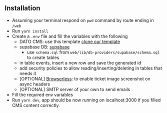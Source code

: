 ## Installation

- Assuming your terminal respond on `pwd` command by route ending in `/web`
- Run `yarn install`
- Create a `.env` file and fill the variables with the following
  - DATO CMS: use this template [clone our template](https://dashboard.datocms.com/clone?projectId=105198&name=React%20Cairo%20Template)
  - supabase DB: [supabase](https://supabase.com/docs)
    - use `schema.sql` from `web/lib/db-providers/supabase/schema.sql` to create tables
  - in table events, insert a new row and save the generated id
  - add security policies to allow reading/inserting/deleting in tables that needs it
  - [OPTIONAL] [Browserless](https://www.browserless.io/): to enable ticket image screenshot on async headers
  - [OPTIONAL] SMTP server of your own to send emails
- Fill the required env variables
- Run `yarn dev`, app should be now running on localhost:3000 if you filled CMS content correctly.